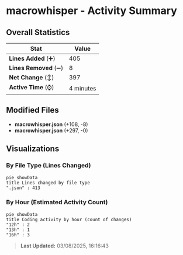 # macrowhisper - Activity Summary 

## Overall Statistics

| Stat                   | Value                                                             |
| ---------------------- | ----------------------------------------------------------------- |
| **Lines Added** (➕)   | 405                                          |
| **Lines Removed** (➖) | 8                                        |
| **Net Change** (↕)    | 397                |
| **Active Time** (⌚)   | 4 minutes |


## Modified Files
- **macrowhisper.json** (+108, -8)
- **macrowhisper.json** (+297, -0)

## Visualizations

### By File Type (Lines Changed)

```mermaid
pie showData
title Lines changed by file type
".json" : 413
```

### By Hour (Estimated Activity Count)

```mermaid
pie showData
title Coding activity by hour (count of changes)
"12h" : 2
"13h" : 1
"16h" : 3
```


> **Last Updated:** 03/08/2025, 16:16:43